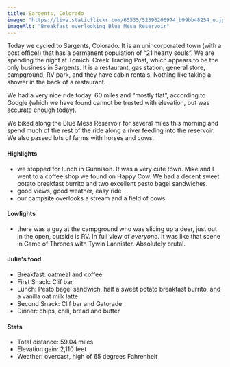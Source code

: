 ```yaml
---
title: Sargents, Colorado
image: "https://live.staticflickr.com/65535/52396206974_b99bb48254_o.jpg"
imageAlt: "Breakfast overlooking Blue Mesa Reservoir"
---
```


Today we cycled to Sargents, Colorado. It is an unincorporated town (with a post office!) that has a permanent population of “21 hearty souls”. We are spending the night at Tomichi Creek Trading Post, which appears to be the only business in Sargents. It is a restaurant, gas station, general store, campground, RV park, and they have cabin rentals. Nothing like taking a shower in the back of a restaurant. 

We had a very nice ride today. 60 miles and “mostly flat”, according to Google (which we have found cannot be trusted with elevation, but was accurate enough today). 

We biked along the Blue Mesa Reservoir for several miles this morning and spend much of the rest of the ride along a river feeding into the reservoir. We also passed lots of farms with horses and cows. 

#### Highlights
- we stopped for lunch in Gunnison. It was a very cute town. Mike and I went to a coffee shop we found on Happy Cow. We had a decent sweet potato breakfast burrito and two excellent pesto bagel sandwiches. 
- good views, good weather, easy ride
- our campsite overlooks a stream and a field of cows

#### Lowlights
- there was a guy at the campground who was slicing up a deer, just out in the open, outside is RV. In full view of _everyone_. It was like that scene in Game of Thrones with Tywin Lannister. Absolutely brutal. 


#### Julie's food
- Breakfast: oatmeal and coffee
- First Snack: Clif bar
- Lunch: Pesto bagel sandwich, half a sweet potato breakfast burrito, and a vanilla oat milk latte 
- Second Snack: Clif bar and Gatorade 
- Dinner: chips, chili, bread and butter

#### Stats
- Total distance: 59.04 miles
- Elevation gain: 2,110 feet
- Weather: overcast, high of  65 degrees Fahrenheit
